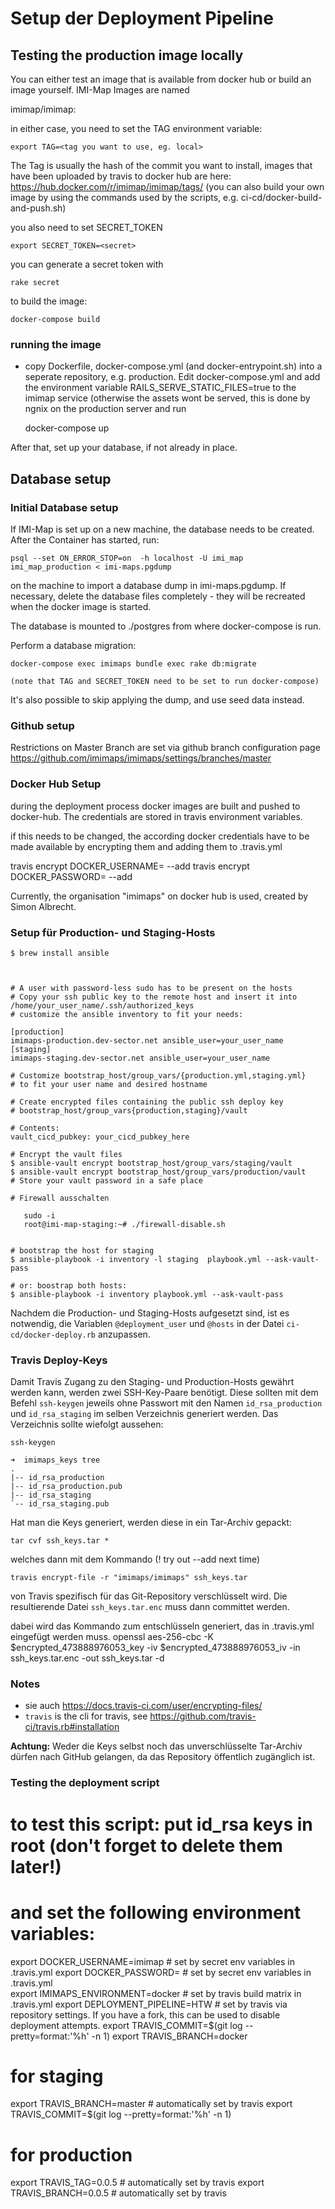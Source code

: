 
# Setup der Deployment Pipeline

## Testing the production image locally

You can either test an image that is available from docker hub or
build an image yourself. IMI-Map Images are named

   imimap/imimap:<tag>

in either case, you need to set the TAG environment variable:

    export TAG=<tag you want to use, eg. local>

The Tag is usually the hash of the commit you want to install, images that have been uploaded by travis to docker hub are here: https://hub.docker.com/r/imimap/imimap/tags/
(you can also build your own image by using the commands used by the scripts, e.g. ci-cd/docker-build-and-push.sh)

you also need to set SECRET_TOKEN

    export SECRET_TOKEN=<secret>

you can generate a secret token with

    rake secret

to build the image:

    docker-compose build

### running the image

- copy Dockerfile, docker-compose.yml (and docker-entrypoint.sh) into a seperate repository, e.g. production. Edit docker-compose.yml and add the environment variable RAILS_SERVE_STATIC_FILES=true to the imimap service (otherwise the assets wont be served, this is done by ngnix on the production server and run

    docker-compose up

After that, set up your database, if not already in place.

## Database setup

### Initial Database setup

If IMI-Map is set up on a new machine, the database needs to be created.
After the Container has started, run:

    psql --set ON_ERROR_STOP=on  -h localhost -U imi_map imi_map_production < imi-maps.pgdump

on the machine to import a database dump in imi-maps.pgdump. If necessary, delete the database files completely - they will be recreated when the docker image is started.

The database is mounted to ./postgres from where docker-compose is run.

Perform a database migration:

    docker-compose exec imimaps bundle exec rake db:migrate

    (note that TAG and SECRET_TOKEN need to be set to run docker-compose)

It's also possible to skip applying the dump, and use seed data instead.

### Github setup
Restrictions on Master Branch are set via github branch configuration page
 https://github.com/imimaps/imimaps/settings/branches/master

### Docker Hub Setup

during the deployment process docker images are built and pushed to docker-hub.
The credentials are stored in travis environment variables.

if this needs to be changed, the according docker credentials have to be made available by encrypting them and adding them to .travis.yml

travis encrypt DOCKER_USERNAME= --add
travis encrypt DOCKER_PASSWORD= --add

Currently, the organisation "imimaps" on docker hub is used, created by Simon Albrecht.


### Setup für Production- und Staging-Hosts


```
$ brew install ansible



# A user with password-less sudo has to be present on the hosts
# Copy your ssh public key to the remote host and insert it into /home/your_user_name/.ssh/authorized_keys
# customize the ansible inventory to fit your needs:

[production]
imimaps-production.dev-sector.net ansible_user=your_user_name
[staging]
imimaps-staging.dev-sector.net ansible_user=your_user_name

# Customize bootstrap_host/group_vars/{production.yml,staging.yml}
# to fit your user name and desired hostname

# Create encrypted files containing the public ssh deploy key
# bootstrap_host/group_vars{production,staging}/vault

# Contents:
vault_cicd_pubkey: your_cicd_pubkey_here

# Encrypt the vault files
$ ansible-vault encrypt bootstrap_host/group_vars/staging/vault
$ ansible-vault encrypt bootstrap_host/group_vars/production/vault
# Store your vault password in a safe place

# Firewall ausschalten

   sudo -i
   root@imi-map-staging:~# ./firewall-disable.sh


# bootstrap the host for staging
$ ansible-playbook -i inventory -l staging  playbook.yml --ask-vault-pass

# or: boostrap both hosts:
$ ansible-playbook -i inventory playbook.yml --ask-vault-pass
```

Nachdem die Production- und Staging-Hosts aufgesetzt sind, ist es notwendig, die Variablen `@deployment_user` und
`@hosts` in der Datei `ci-cd/docker-deploy.rb` anzupassen.

### Travis Deploy-Keys

Damit Travis Zugang zu den Staging- und Production-Hosts gewährt werden kann, werden zwei SSH-Key-Paare benötigt.
Diese sollten mit dem Befehl `ssh-keygen` jeweils ohne Passwort mit den Namen `id_rsa_production` und `id_rsa_staging` im selben Verzeichnis generiert werden.
Das Verzeichnis sollte wiefolgt aussehen:

    ssh-keygen

```
➜  imimaps_keys tree
.
|-- id_rsa_production
|-- id_rsa_production.pub
|-- id_rsa_staging
`-- id_rsa_staging.pub
```
Hat man die Keys generiert, werden diese  in ein Tar-Archiv gepackt:

`tar cvf ssh_keys.tar *`

welches dann mit dem Kommando (! try out --add next time)

```
travis encrypt-file -r "imimaps/imimaps" ssh_keys.tar
```

von Travis spezifisch für das Git-Repository verschlüsselt wird. Die resultierende Datei `ssh_keys.tar.enc` muss dann committet werden.

dabei wird das Kommando zum entschlüsseln generiert, das in .travis.yml eingefügt werden muss.
    openssl aes-256-cbc -K $encrypted_473888976053_key -iv $encrypted_473888976053_iv -in ssh_keys.tar.enc -out ssh_keys.tar -d


### Notes
 * sie auch  https://docs.travis-ci.com/user/encrypting-files/
 * `travis` is the cli for travis, see https://github.com/travis-ci/travis.rb#installation


**Achtung:** Weder die Keys selbst noch das unverschlüsselte Tar-Archiv dürfen nach GitHub gelangen, da das Repository öffentlich zugänglich ist.


### Testing the deployment script

# to test this script: put id_rsa keys in root (don't forget to delete them later!)
# and set the following environment variables:

export DOCKER_USERNAME=imimap # set by secret env variables in .travis.yml
export DOCKER_PASSWORD=<put here> # set by secret env variables in .travis.yml  
export IMIMAPS_ENVIRONMENT=docker # set by travis build matrix in .travis.yml
export DEPLOYMENT_PIPELINE=HTW # set by travis via repository settings. If you have a fork, this can be used to disable deployment attempts.
export TRAVIS_COMMIT=$(git log --pretty=format:'%h' -n 1)
export TRAVIS_BRANCH=docker

# for staging
export TRAVIS_BRANCH=master # automatically set by travis
export TRAVIS_COMMIT=$(git log --pretty=format:'%h' -n 1)



# for production
export TRAVIS_TAG=0.0.5 # automatically set by travis
export TRAVIS_BRANCH=0.0.5 # automatically set by travis
